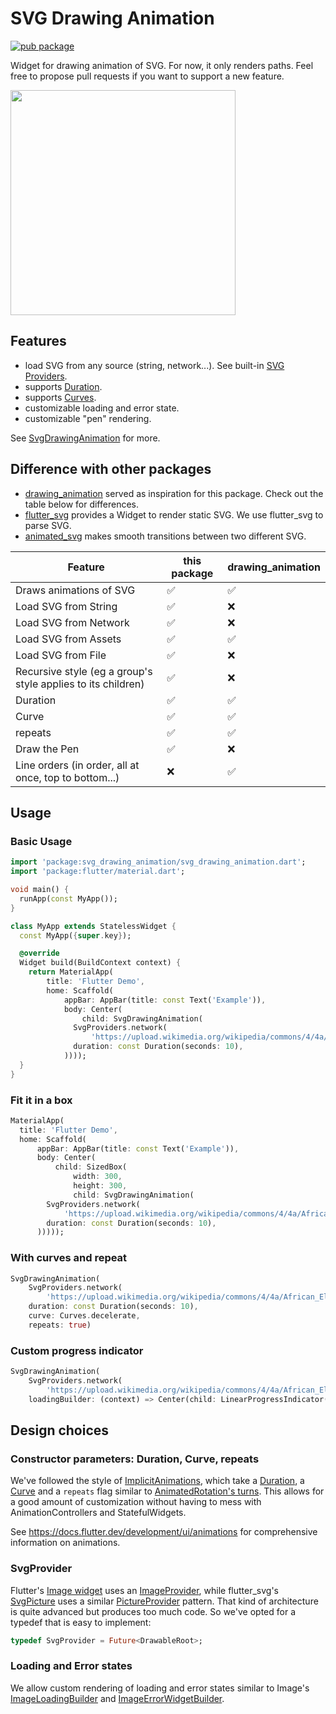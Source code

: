 # SVG Drawing Animation

[![pub package](https://img.shields.io/pub/v/svg_drawing_animation.svg)](https://pub.dartlang.org/packages/svg_drawing_animation)

Widget for drawing animation of SVG. For now, it only renders paths. Feel free to propose pull requests if you want to support a new feature.

<img src="https://github.com/atn832/svg_drawing_animation/raw/main/svg_drawing_animation.gif" width="360" />

## Features

- load SVG from any source (string, network...). See built-in [SVG Providers](https://pub.dev/documentation/svg_drawing_animation/latest/svg_drawing_animation/SvgProviders-class.html#static-methods).
- supports [Duration](https://api.flutter.dev/flutter/dart-core/Duration-class.html).
- supports [Curves](https://api.flutter.dev/flutter/animation/Curve-class.html).
- customizable loading and error state.
- customizable "pen" rendering.

See [SvgDrawingAnimation](https://pub.dev/documentation/svg_drawing_animation/latest/svg_drawing_animation/SvgDrawingAnimation-class.html) for more.

## Difference with other packages

- [drawing_animation](https://pub.dartlang.org/packages/drawing_animation) served as inspiration for this package. Check out the table below for differences.
- [flutter_svg](https://pub.dev/packages/flutter_svg) provides a Widget to render static SVG. We use flutter_svg to parse SVG.
- [animated_svg](https://pub.dev/packages/animated_svg) makes smooth transitions between two different SVG.

| Feature | this package | drawing_animation |
| --- | --- | --- |
| Draws animations of SVG | ✅ | ✅ |
| Load SVG from String | ✅ | ❌ |
| Load SVG from Network | ✅ | ❌ |
| Load SVG from Assets | ✅ | ✅ |
| Load SVG from File | ✅ | ❌ |
| Recursive style (eg a group's style applies to its children) | ✅ | ❌ |
| Duration | ✅ | ✅ |
| Curve | ✅ | ✅ |
| repeats | ✅ | ✅ |
| Draw the Pen | ✅ | ❌ |
| Line orders (in order, all at once, top to bottom...) | ❌ | ✅ |

## Usage

### Basic Usage

```dart
import 'package:svg_drawing_animation/svg_drawing_animation.dart';
import 'package:flutter/material.dart';

void main() {
  runApp(const MyApp());
}

class MyApp extends StatelessWidget {
  const MyApp({super.key});

  @override
  Widget build(BuildContext context) {
    return MaterialApp(
        title: 'Flutter Demo',
        home: Scaffold(
            appBar: AppBar(title: const Text('Example')),
            body: Center(
                child: SvgDrawingAnimation(
              SvgProviders.network(
                  'https://upload.wikimedia.org/wikipedia/commons/4/4a/African_Elephant_SVG.svg'),
              duration: const Duration(seconds: 10),
            ))));
  }
}
```

### Fit it in a box

```dart
MaterialApp(
  title: 'Flutter Demo',
  home: Scaffold(
      appBar: AppBar(title: const Text('Example')),
      body: Center(
          child: SizedBox(
              width: 300,
              height: 300,
              child: SvgDrawingAnimation(
        SvgProviders.network(
            'https://upload.wikimedia.org/wikipedia/commons/4/4a/African_Elephant_SVG.svg'),
        duration: const Duration(seconds: 10),
      )))));
```

### With curves and repeat

```dart
SvgDrawingAnimation(
    SvgProviders.network(
        'https://upload.wikimedia.org/wikipedia/commons/4/4a/African_Elephant_SVG.svg'),
    duration: const Duration(seconds: 10),
    curve: Curves.decelerate,
    repeats: true)
```

### Custom progress indicator

```dart
SvgDrawingAnimation(
    SvgProviders.network(
        'https://upload.wikimedia.org/wikipedia/commons/4/4a/African_Elephant_SVG.svg'),
    loadingBuilder: (context) => Center(child: LinearProgressIndicator()))
```

## Design choices

### Constructor parameters: Duration, Curve, repeats

We've followed the style of [ImplicitAnimations](https://api.flutter.dev/flutter/widgets/ImplicitlyAnimatedWidget-class.html), which take a [Duration](https://api.flutter.dev/flutter/dart-core/Duration-class.html), a [Curve](https://api.flutter.dev/flutter/animation/Curve-class.html) and a `repeats` flag similar to [AnimatedRotation's turns](https://api.flutter.dev/flutter/widgets/AnimatedRotation/turns.html). This allows for a good amount of customization without having to mess with AnimationControllers and StatefulWidgets.

See <https://docs.flutter.dev/development/ui/animations> for comprehensive information on animations.

### SvgProvider

Flutter's [Image widget](https://api.flutter.dev/flutter/widgets/Image-class.html) uses an [ImageProvider](https://api.flutter.dev/flutter/painting/ImageProvider-class.html), while flutter_svg's [SvgPicture](https://pub.dev/documentation/flutter_svg/latest/svg/SvgPicture-class.html) uses a similar [PictureProvider](https://pub.dev/documentation/flutter_svg/latest/flutter_svg/PictureProvider-class.html) pattern. That kind of architecture is quite advanced but produces too much code. So we've opted for a typedef that is easy to implement:

```dart
typedef SvgProvider = Future<DrawableRoot>;
```

### Loading and Error states

We allow custom rendering of loading and error states similar to Image's [ImageLoadingBuilder](https://api.flutter.dev/flutter/widgets/ImageLoadingBuilder.html) and [ImageErrorWidgetBuilder](https://api.flutter.dev/flutter/widgets/ImageErrorWidgetBuilder.html).
